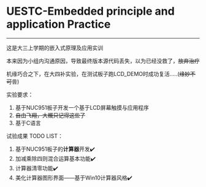 # UESTC-Embedded principle and application Practice
---
这是大三上学期的嵌入式原理及应用实训

本来因为小组内沟通原因，导致最终版本源代码丢失，以为已经没救了，~~放弃治疗~~

机缘巧合之下，在大四补实验，在测试板子跑LCD_DEMO时成功复活.....(~~缘妙不可言~~)

实验要求：
1. 基于NUC951板子开发一个基于LCD屏幕触摸与应用程序
2. ~~自由飞翔，大概只记得这些了~~
3. 基于C语言

试验成果 TODO LIST：
1. 基于NUC951板子的**计算器**开发:heavy_check_mark:
2. 加减乘除四则混合运算基本功能:heavy_check_mark: 
3. 计算器清零功能:heavy_check_mark:
4. 美化计算器图形界面——基于Win10计算器风格:heavy_check_mark:
